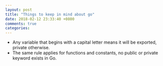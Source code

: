 ```yaml
---
layout: post
title: "Things to keep in mind about go"
date: 2018-02-12 23:33:40 +0800
comments: true
categories: 
---
```


* Any variable that begins with a capital letter means it will be exported, private otherwise.
* The same rule applies for functions and constants, no public or private keyword exists in Go.
